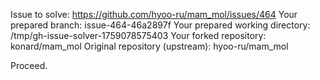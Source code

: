 Issue to solve: https://github.com/hyoo-ru/mam_mol/issues/464
Your prepared branch: issue-464-46a2897f
Your prepared working directory: /tmp/gh-issue-solver-1759078575403
Your forked repository: konard/mam_mol
Original repository (upstream): hyoo-ru/mam_mol

Proceed.